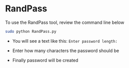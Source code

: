 # RandPass

To use the RandPass tool, review the command line below

```sh
sudo python RandPass.py
```
- You will see a text like this:
```Enter password length: ```

- Enter how many characters the password should be

- Finally password will be created
